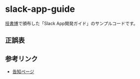 # slack-app-guide

[技書博](https://gishohaku.dev)で頒布した「Slack App開発ガイド」のサンプルコードです。

## 正誤表

## 参考リンク
* [告知ページ](https://mottox2.com/posts/359)

